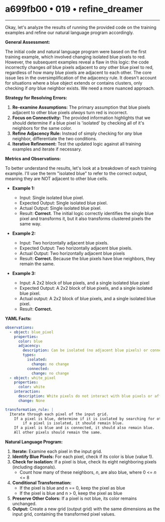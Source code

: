# a699fb00 • 019 • refine_dreamer

---
Okay, let's analyze the results of running the provided code on the training examples and refine our natural language program accordingly.

**General Assessment:**

The initial code and natural language program were based on the first training example, which involved changing isolated blue pixels to red. However, the subsequent examples reveal a flaw in this logic: the code incorrectly changes *all* blue pixels adjacent to *any* other blue pixel to red, regardless of how many blue pixels are adjacent to each other. The core issue lies in the oversimplification of the adjacency rule. It doesn't account for situations where a blue object extends or contains clusters, only checking if *any* blue neighbor exists.  We need a more nuanced approach.

**Strategy for Resolving Errors:**

1.  **Re-examine Assumptions:** The primary assumption that blue pixels adjacent to other blue pixels *always* turn red is incorrect.
2.  **Focus on Connectivity:** The provided information highlights that we should determine if a blue pixel is 'isolated' by checking all of it's neighbors for the same color.
3. **Refine Adjacency Rule:** Instead of simply checking for *any* blue neighbor, differentiate the two conditions.
4.  **Iterative Refinement:** Test the updated logic against all training examples and iterate if necessary.

**Metrics and Observations:**

To better understand the results, let's look at a breakdown of each training example. I'll use the term "isolated blue" to refer to the correct output, meaning they are NOT adjacent to other blue cells.

*   **Example 1:**
    *   Input: Single isolated blue pixel.
    *   Expected Output: Single isolated blue pixel.
    *   Actual Output: Single isolated blue pixel.
    *   Result: **Correct**. The initial logic correctly identifies the single blue pixel and transforms it, but it also transforms clustered pixels the same way.

*   **Example 2:**
    *   Input: Two horizontally adjacent blue pixels.
    *   Expected Output: Two horizontally adjacent blue pixels.
    *   Actual Output: Two horizontally adjacent blue pixels
    *   Result: **Correct.** Because the blue pixels have blue neighbors, they remain the same.

*   **Example 3:**
    *    Input: A 2x2 block of blue pixels, and a single isolated blue pixel
    *    Expected Output: A 2x2 block of blue pixels, and a single isolated blue pixel.
    *    Actual output: A 2x2 block of blue pixels, and a single isolated blue pixel.
    *    Result: **Correct.**

**YAML Facts:**

```yaml
observations:
  - object: blue_pixel
    properties:
      color: blue
      adjacency:
        description: Can be isolated (no adjacent blue pixels) or connected (adjacent to one or more blue pixels).
        types:
          isolated:
            change: no change
          connected:
            change: no change
  - object: white_pixel
    properties:
      color: white
    interaction:
      description: White pixels do not interact with blue pixels or affect the transformation.
      change: None

transformation_rule: |
  Iterate through each pixel of the input grid.
    If a pixel is blue, determine if it is isolated by searching for other blue pixels in the eight adjacent cells.
        if a pixel is isolated, it should remain blue.
    If a pixel is blue and is connected, it should also remain blue.
    All other pixels should remain the same.
```

**Natural Language Program:**

1.  **Iterate:** Examine each pixel in the input grid.
2.  **Identify Blue Pixels:** For each pixel, check if its color is blue (value 1).
3.  **Check for isolation:** If a pixel is blue, check its eight neighboring pixels (including diagonals).
    * Count how many of these neighbors, $n$, are also blue, where 0 <= $n$ <= 8
4.  **Conditional Transformation:**
    *   If the pixel is blue and n == 0, keep the pixel as blue
    *   If the pixel is blue and n > 0, keep the pixel as blue
5.  **Preserve Other Colors:** If a pixel is not blue, its color remains unchanged.
6.  **Output:** Create a new grid (output grid) with the same dimensions as the input grid, containing the transformed pixel values.



